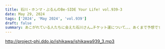 ```yaml
---
title: 石川・ホンマ・ぶるんのBe-SIDE Your Life! vol.939-3
date: May 29, 2024
tags: ['2024', 'May 2024', 'vol.939']
draft: false
summary: あこがれている人たちに会えた石川さん…チケット運について、、、あくまで予想です。
---
```


http://project-phi.ddo.jp/ishikawa/ishikawa939_3.mp3